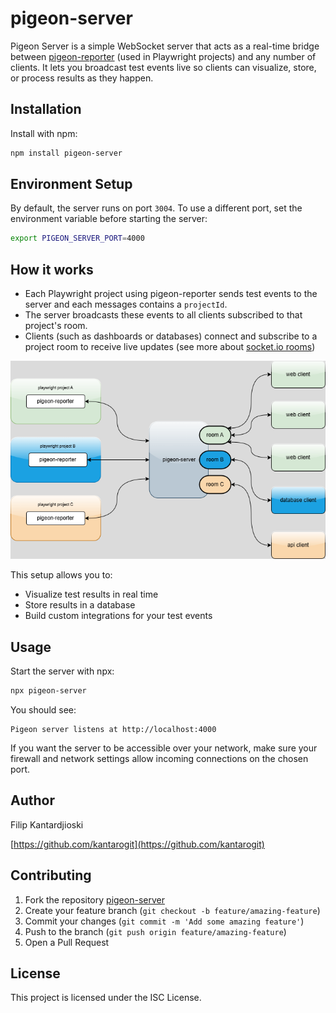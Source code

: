 # pigeon-server

Pigeon Server is a simple WebSocket server that acts as a real-time bridge between [pigeon-reporter](https://www.npmjs.com/package/pigeon-reporter) (used in Playwright projects) and any number of clients. It lets you broadcast test events live so clients can visualize, store, or process results as they happen.

## Installation

Install with npm:

```bash
npm install pigeon-server
```

## Environment Setup

By default, the server runs on port `3004`. To use a different port, set the environment variable before starting the server:

```bash
export PIGEON_SERVER_PORT=4000
```


## How it works

- Each Playwright project using pigeon-reporter sends test events to the server and each messages contains a `projectId`.
- The server broadcasts these events to all clients subscribed to that project's room.
- Clients (such as dashboards or databases) connect and subscribe to a project room to receive live updates (see more about [socket.io rooms](https://socket.io/docs/v3/rooms/))

![alt text](pigeon-architecture.png)

This setup allows you to:

- Visualize test results in real time
- Store results in a database
- Build custom integrations for your test events

## Usage

Start the server with npx:

```bash
npx pigeon-server
```

You should see:

```
Pigeon server listens at http://localhost:4000
```

If you want the server to be accessible over your network, make sure your firewall and network settings allow incoming connections on the chosen port.

## Author

Filip Kantardjioski

[https://github.com/kantarogit](https://github.com/kantarogit)

## Contributing

1. Fork the repository [pigeon-server](https://www.npmjs.com/package/pigeon-server)
2. Create your feature branch (`git checkout -b feature/amazing-feature`)
3. Commit your changes (`git commit -m 'Add some amazing feature'`)
4. Push to the branch (`git push origin feature/amazing-feature`)
5. Open a Pull Request

## License

This project is licensed under the ISC License.


